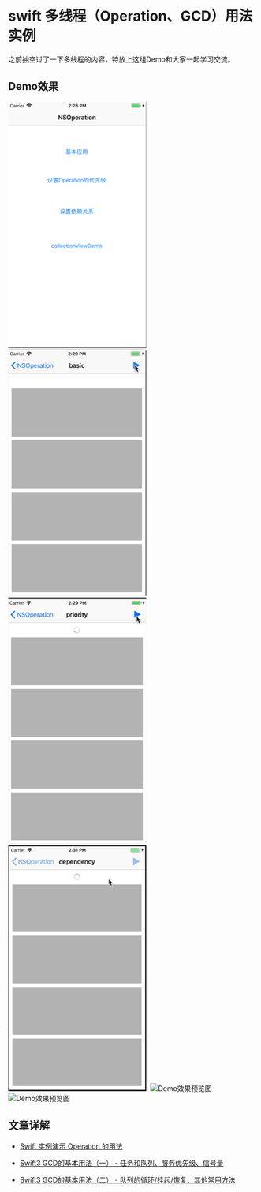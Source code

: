 # swift 多线程（Operation、GCD）用法实例

之前抽空过了一下多线程的内容，特放上这组Demo和大家一起学习交流。

## Demo效果
<img width="280" height="499" alt="Demo效果预览图" src="https://github.com/NinoWang/MultithreadingDemo/raw/master/imgs/operation1.png"/>&nbsp;&nbsp;<img width="280" height="499" alt="Demo效果预览图" src="https://github.com/NinoWang/MultithreadingDemo/raw/master/imgs/operation2.gif"/>&nbsp;&nbsp;<img width="280" height="499" alt="Demo效果预览图" src="https://github.com/NinoWang/MultithreadingDemo/raw/master/imgs/operation3.gif"/>
<img width="280" height="499" alt="Demo效果预览图" src="https://github.com/NinoWang/MultithreadingDemo/raw/master/imgs/operation4.gif"/>&nbsp;&nbsp;<img width="280" height="499" alt="Demo效果预览图" src="https://github.com/NinoWang/MultithreadingDemo/raw/master/imgs/operation5.gif"/>&nbsp;&nbsp;<img width="280" height="499" alt="Demo效果预览图" src="https://github.com/NinoWang/MultithreadingDemo/raw/master/imgs/gcd.gif"/>

## 文章详解
* [Swift 实例演示 Operation 的用法][1]
* [Swift3 GCD的基本用法（一） - 任务和队列、服务优先级、信号量][2]
* [Swift3 GCD的基本用法（二） - 队列的循环/挂起/恢复、其他常用方法][3]


  [1]: http://blog.csdn.net/Riven_wn/article/details/78811162
  [2]: http://blog.csdn.net/riven_wn/article/details/79362692
  [3]: http://blog.csdn.net/riven_wn/article/details/79363502